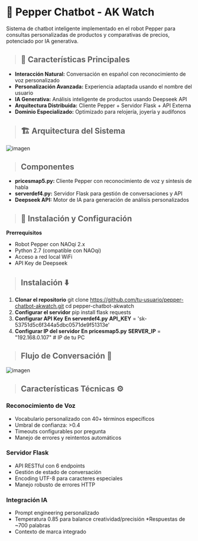 # 🤖 Pepper Chatbot - AK Watch
Sistema de chatbot inteligente implementado en el robot Pepper para consultas personalizadas de productos y comparativas de precios, potenciado por IA generativa.

> ## 🌟 Características Principales
* **Interacción Natural:** Conversación en español con reconocimiento de voz personalizado
* **Personalización Avanzada:** Experiencia adaptada usando el nombre del usuario
* **IA Generativa:** Análisis inteligente de productos usando Deepseek API
* **Arquitectura Distribuida:** Cliente Pepper + Servidor Flask + API Externa
* **Dominio Especializado:** Optimizado para relojería, joyería y audífonos

> ## 🏗️ Arquitectura del Sistema
![imagen](https://github.com/user-attachments/assets/e7b5e2c1-ace4-469f-b36c-7deeba25f83f)
    
> ## Componentes

* **pricesmap5.py:** Cliente Pepper con reconocimiento de voz y síntesis de habla
* **serverdef4.py:** Servidor Flask para gestión de conversaciones y API
* **Deepseek API:** Motor de IA para generación de análisis personalizados

> ## 🚀 Instalación y Configuración
**Prerrequisitos**

* Robot Pepper con NAOqi 2.x
* Python 2.7 (compatible con NAOqi)
* Acceso a red local WiFi
* API Key de Deepseek

> ## Instalación ⬇️

1. **Clonar el repositorio**
git clone https://github.com/tu-usuario/pepper-chatbot-akwatch.git
cd pepper-chatbot-akwatch
2. **Configurar el servidor**
pip install flask requests
3. **Configurar API Key**
**En serverdef4.py**
**API_KEY** = 'sk-53751d5c6f344a5dbc0571de9f51313e'
4. **Configurar IP del servidor**
**En pricesmap5.py**
**SERVER_IP** = "192.168.0.107"  # IP de tu PC

> ## Flujo de Conversación 💬
![imagen](https://github.com/user-attachments/assets/e1e3c94d-3378-47f0-9b94-7c5f8cca3fcb)

> ## Características Técnicas ⚙️
### Reconocimiento de Voz

* Vocabulario personalizado con 40+ términos específicos
* Umbral de confianza: >0.4
* Timeouts configurables por pregunta
* Manejo de errores y reintentos automáticos

### Servidor Flask

* API RESTful con 6 endpoints
* Gestión de estado de conversación
* Encoding UTF-8 para caracteres especiales
* Manejo robusto de errores HTTP

### Integración IA

* Prompt engineering personalizado
* Temperatura 0.85 para balance creatividad/precisión
*Respuestas de ~700 palabras
* Contexto de marca integrado
